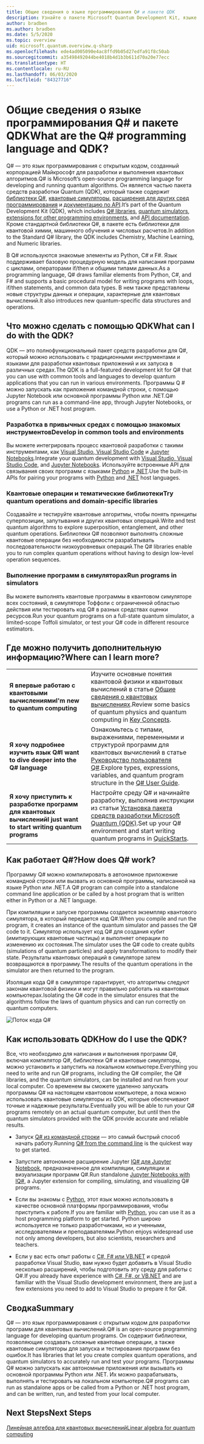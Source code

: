 ```yaml
---
title: Общие сведения о языке программирования Q# и пакете QDK
description: Узнайте о пакете Microsoft Quantum Development Kit, языке программирования Q# и о том, как создавать программы для квантовых вычислений.
author: bradben
ms.author: bradben
ms.date: 5/5/2020
ms.topic: overview
uid: microsoft.quantum.overview.q-sharp
ms.openlocfilehash: ede4ad005090e4ac8ffd9b05d27edfa91f8c50ab
ms.sourcegitcommit: a35498492044be4018b4d1b3b611d70a20e77ecc
ms.translationtype: HT
ms.contentlocale: ru-RU
ms.lasthandoff: 06/03/2020
ms.locfileid: "84327716"
---
```

# <a name="what-are-the-q-programming-language-and-qdk"></a><span data-ttu-id="6e7ce-103">Общие сведения о языке программирования Q# и пакете QDK</span><span class="sxs-lookup"><span data-stu-id="6e7ce-103">What are the Q# programming language and QDK?</span></span>

<span data-ttu-id="6e7ce-104">Q# — это язык программирования с открытым кодом, созданный корпорацией Майкрософт для разработки и выполнения квантовых алгоритмов.</span><span class="sxs-lookup"><span data-stu-id="6e7ce-104">Q# is Microsoft’s open-source programming language for developing and running quantum algorithms.</span></span> <span data-ttu-id="6e7ce-105">Он является частью пакета средств разработки Quantum (QDK), который также содержит [библиотеки Q#](xref:microsoft.quantum.libraries), [квантовые симуляторы](xref:microsoft.quantum.machines), [расширения для других сред программирования](xref:microsoft.quantum.install) и [документацию по API](xref:microsoft.quantum.standardlibsintro).</span><span class="sxs-lookup"><span data-stu-id="6e7ce-105">It’s part of the Quantum Development Kit (QDK), which includes [Q# libraries](xref:microsoft.quantum.libraries), [quantum simulators](xref:microsoft.quantum.machines), [extensions for other programming environments](xref:microsoft.quantum.install), and [API documentation](xref:microsoft.quantum.standardlibsintro).</span></span> <span data-ttu-id="6e7ce-106">Кроме стандартной библиотеки Q#, в пакете есть библиотеки для квантовой химии, машинного обучения и числовых расчетов.</span><span class="sxs-lookup"><span data-stu-id="6e7ce-106">In addition to the Standard Q# library, the QDK includes Chemistry, Machine Learning, and Numeric libraries.</span></span>

<span data-ttu-id="6e7ce-107">В Q# используются знакомые элементы из Python, C# и F#. Язык поддерживает базовую процедурную модель для написания программ с циклами, операторами if/then и общими типами данных.</span><span class="sxs-lookup"><span data-stu-id="6e7ce-107">As a programming language, Q# draws familiar elements from Python, C#, and F# and supports a basic procedural model for writing programs with loops, if/then statements, and common data types.</span></span> <span data-ttu-id="6e7ce-108">В нем также представлены новые структуры данных и операции, характерные для квантовых вычислений.</span><span class="sxs-lookup"><span data-stu-id="6e7ce-108">It also introduces new quantum-specific data structures and operations.</span></span>

## <a name="what-can-i-do-with-the-qdk"></a><span data-ttu-id="6e7ce-109">Что можно сделать с помощью QDK</span><span class="sxs-lookup"><span data-stu-id="6e7ce-109">What can I do with the QDK?</span></span>

<span data-ttu-id="6e7ce-110">QDK — это полнофункциональный пакет средств разработки для Q#, который можно использовать с традиционными инструментами и языками для разработки квантовых приложений и их запуска в различных средах.</span><span class="sxs-lookup"><span data-stu-id="6e7ce-110">The QDK is a full-featured development kit for Q# that you can use with common tools and languages to develop quantum applications that you can run in various environments.</span></span> <span data-ttu-id="6e7ce-111">Программы Q # можно запускать как приложения командной строки, с помощью Jupyter Notebook или основной программы Python или .NET.</span><span class="sxs-lookup"><span data-stu-id="6e7ce-111">Q# programs can run as a command-line app, through Jupyter Notebooks, or use a Python or .NET host program.</span></span>

### <a name="develop-in-common-tools-and-environments"></a><span data-ttu-id="6e7ce-112">Разработка в привычных средах с помощью знакомых инструментов</span><span class="sxs-lookup"><span data-stu-id="6e7ce-112">Develop in common tools and environments</span></span>

<span data-ttu-id="6e7ce-113">Вы можете интегрировать процесс квантовой разработки с такими инструментами, как [Visual Studio, Visual Studio Code](xref:microsoft.quantum.install.standalone) и [Jupyter Notebooks](xref:microsoft.quantum.install.jupyter).</span><span class="sxs-lookup"><span data-stu-id="6e7ce-113">Integrate your quantum development with [Visual Studio, Visual Studio Code](xref:microsoft.quantum.install.standalone), and [Jupyter Notebooks](xref:microsoft.quantum.install.jupyter).</span></span> <span data-ttu-id="6e7ce-114">Используйте встроенные API для связывания своих программ с языками [Python](xref:microsoft.quantum.install.python) и [.NET](xref:microsoft.quantum.install.cs).</span><span class="sxs-lookup"><span data-stu-id="6e7ce-114">Use the built-in APIs for pairing your programs with [Python](xref:microsoft.quantum.install.python) and [.NET](xref:microsoft.quantum.install.cs) host languages.</span></span>

### <a name="try-quantum-operations-and-domain-specific-libraries"></a><span data-ttu-id="6e7ce-115">Квантовые операции и тематические библиотеки</span><span class="sxs-lookup"><span data-stu-id="6e7ce-115">Try quantum operations and domain-specific libraries</span></span>

<span data-ttu-id="6e7ce-116">Создавайте и тестируйте квантовые алгоритмы, чтобы понять принципы суперпозиции, запутывания и других квантовых операций.</span><span class="sxs-lookup"><span data-stu-id="6e7ce-116">Write and test quantum algorithms to explore superposition, entanglement, and other quantum operations.</span></span> <span data-ttu-id="6e7ce-117">Библиотеки Q# позволяют выполнять сложные квантовые операции без необходимости разрабатывать последовательности низкоуровневых операций.</span><span class="sxs-lookup"><span data-stu-id="6e7ce-117">The Q# libraries enable you to run complex quantum operations without having to design low-level operation sequences.</span></span>

### <a name="run-programs-in-simulators"></a><span data-ttu-id="6e7ce-118">Выполнение программ в симуляторах</span><span class="sxs-lookup"><span data-stu-id="6e7ce-118">Run programs in simulators</span></span>

<span data-ttu-id="6e7ce-119">Вы можете выполнять квантовые программы в квантовом симуляторе всех состояний, в симуляторе Тоффоли с ограниченной областью действия или тестировать код Q# в разных средствах оценки ресурсов.</span><span class="sxs-lookup"><span data-stu-id="6e7ce-119">Run your quantum programs on a full-state quantum simulator, a limited-scope Toffoli simulator, or test your Q# code in different resource estimators.</span></span> 

## <a name="where-can-i-learn-more"></a><span data-ttu-id="6e7ce-120">Где можно получить дополнительную информацию?</span><span class="sxs-lookup"><span data-stu-id="6e7ce-120">Where can I learn more?</span></span>

|||
| ---- | ---- |
| <span data-ttu-id="6e7ce-121">**Я впервые работаю с квантовыми вычислениями**</span><span class="sxs-lookup"><span data-stu-id="6e7ce-121">**I'm new to quantum computing**</span></span> | <span data-ttu-id="6e7ce-122">Изучите основные понятия квантовой физики и квантовых вычислений в статье [Общие сведения о квантовых вычислениях](xref:microsoft.quantum.overview.understanding).</span><span class="sxs-lookup"><span data-stu-id="6e7ce-122">Review some basics of quantum physics and quantum computing in [Key Concepts](xref:microsoft.quantum.overview.understanding).</span></span>|
| <span data-ttu-id="6e7ce-123">**Я хочу подробнее изучить язык Q#**</span><span class="sxs-lookup"><span data-stu-id="6e7ce-123">**I want to dive deeper into the Q# language**</span></span> | <span data-ttu-id="6e7ce-124">Ознакомьтесь с типами, выражениями, переменными и структурой программ для квантовых вычислений в статье [Руководство пользователя Q#](xref:microsoft.quantum.guide).</span><span class="sxs-lookup"><span data-stu-id="6e7ce-124">Explore types, expressions, variables, and quantum program structure in the [Q# User Guide](xref:microsoft.quantum.guide).</span></span>|
| <span data-ttu-id="6e7ce-125">**Я хочу приступить к разработке программ для квантовых вычислений**</span><span class="sxs-lookup"><span data-stu-id="6e7ce-125">**I just want to start writing quantum programs**</span></span> | <span data-ttu-id="6e7ce-126">Настройте среду Q# и начинайте разработку, выполнив инструкции из статьи [Установка пакета средств разработки Microsoft Quantum (QDK)](xref:microsoft.quantum.install).</span><span class="sxs-lookup"><span data-stu-id="6e7ce-126">Set up your Q# environment and start writing quantum programs in [QuickStarts](xref:microsoft.quantum.install).</span></span>|

## <a name="how-does-q-work"></a><span data-ttu-id="6e7ce-127">Как работает Q#?</span><span class="sxs-lookup"><span data-stu-id="6e7ce-127">How does Q# work?</span></span>

<span data-ttu-id="6e7ce-128">Программу Q# можно компилировать в автономное приложение командной строки или вызвать из основной программы, написанной на языке Python или .NET.</span><span class="sxs-lookup"><span data-stu-id="6e7ce-128">A Q# program can compile into a standalone command line application or be called by a host program that is written either in Python or a .NET language.</span></span>

<span data-ttu-id="6e7ce-129">При компиляции и запуске программы создается экземпляр квантового симулятора, в который передается код Q#.</span><span class="sxs-lookup"><span data-stu-id="6e7ce-129">When you compile and run the program, it creates an instance of the quantum simulator and passes the Q# code to it.</span></span> <span data-ttu-id="6e7ce-130">Симулятор использует код Q# для создания кубит (имитирующих квантовые частицы) и выполняет операции по изменению их состояния.</span><span class="sxs-lookup"><span data-stu-id="6e7ce-130">The simulator uses the Q# code to create qubits (simulations of quantum particles) and apply transformations to modify their state.</span></span> <span data-ttu-id="6e7ce-131">Результаты квантовых операций в симуляторе затем возвращаются в программу.</span><span class="sxs-lookup"><span data-stu-id="6e7ce-131">The results of the quantum operations in the simulator are then returned to the program.</span></span>  

<span data-ttu-id="6e7ce-132">Изоляция кода Q# в симуляторе гарантирует, что алгоритмы следуют законам квантовой физики и могут правильно работать на квантовых компьютерах.</span><span class="sxs-lookup"><span data-stu-id="6e7ce-132">Isolating the Q# code in the simulator ensures that the algorithms follow the laws of quantum physics and can run correctly on quantum computers.</span></span>

![Поток кода Q#](~/media/qsharp-code-flow.png)

## <a name="how-do-i-use-the-qdk"></a><span data-ttu-id="6e7ce-134">Как использовать QDK</span><span class="sxs-lookup"><span data-stu-id="6e7ce-134">How do I use the QDK?</span></span>

<span data-ttu-id="6e7ce-135">Все, что необходимо для написания и выполнения программ Q#, включая компилятор Q#, библиотеки Q# и квантовые симуляторы, можно установить и запустить на локальном компьютере.</span><span class="sxs-lookup"><span data-stu-id="6e7ce-135">Everything you need to write and run Q# programs, including the Q# compiler, the Q# libraries, and the quantum simulators, can be installed and run from your local computer.</span></span> <span data-ttu-id="6e7ce-136">Со временем вы сможете удаленно запускать программы Q# на настоящем квантовом компьютере, а пока можно использовать квантовые симуляторы из QDK, которые обеспечивают точные и надежные результаты.</span><span class="sxs-lookup"><span data-stu-id="6e7ce-136">Eventually you will be able to run your Q# programs remotely on an actual quantum computer, but until then the quantum simulators provided with the QDK provide accurate and reliable results.</span></span>

- <span data-ttu-id="6e7ce-137">Запуск [Q# из командной строки](xref:microsoft.quantum.install.standalone) — это самый быстрый способ начать работу.</span><span class="sxs-lookup"><span data-stu-id="6e7ce-137">Running [Q# from the command line](xref:microsoft.quantum.install.standalone) is the quickest way to get started.</span></span>

- <span data-ttu-id="6e7ce-138">Запустите автономное расширение Jupyter [IQ# для Jupyter Notebook](xref:microsoft.quantum.install.jupyter), предназначенное для компиляции, симуляции и визуализации программ Q#.</span><span class="sxs-lookup"><span data-stu-id="6e7ce-138">Run standalone [Jupyter Notebooks with IQ#](xref:microsoft.quantum.install.jupyter), a Jupyter extension for compiling, simulating, and visualizing Q# programs.</span></span>

- <span data-ttu-id="6e7ce-139">Если вы знакомы с [Python](xref:microsoft.quantum.install.python), этот язык можно использовать в качестве основной платформы программирования, чтобы приступить к работе.</span><span class="sxs-lookup"><span data-stu-id="6e7ce-139">If you are familiar with [Python](xref:microsoft.quantum.install.python), you can use it as a host programming platform to get started.</span></span> <span data-ttu-id="6e7ce-140">Python широко используется не только разработчиками, но и ученными, исследователями и преподавателями.</span><span class="sxs-lookup"><span data-stu-id="6e7ce-140">Python enjoys widespread use not only among developers, but also scientists, researchers and teachers.</span></span>

- <span data-ttu-id="6e7ce-141">Если у вас есть опыт работы с [C#, F# или VB.NET](xref:microsoft.quantum.install.cs) и средой разработки Visual Studio, вам нужно будет добавить в Visual Studio несколько расширений, чтобы подготовить эту среду для работы с Q#.</span><span class="sxs-lookup"><span data-stu-id="6e7ce-141">If you already have experience with [C#, F#, or VB.NET](xref:microsoft.quantum.install.cs) and are familiar with the Visual Studio development environment, there are just a few extensions you need to add to Visual Studio to prepare it for Q#.</span></span>  

## <a name="summary"></a><span data-ttu-id="6e7ce-142">Сводка</span><span class="sxs-lookup"><span data-stu-id="6e7ce-142">Summary</span></span>

<span data-ttu-id="6e7ce-143">Q# — это язык программирования с открытым кодом для разработки программ для квантовых вычислений.</span><span class="sxs-lookup"><span data-stu-id="6e7ce-143">Q# is an open-source programming language for developing quantum programs.</span></span> <span data-ttu-id="6e7ce-144">Он содержит библиотеки, позволяющие создавать сложные квантовые операции, а также квантовые симуляторы для запуска и тестирования программ без ошибок.</span><span class="sxs-lookup"><span data-stu-id="6e7ce-144">It has libraries that let you create complex quantum operations, and quantum simulators to accurately run and test your programs.</span></span> <span data-ttu-id="6e7ce-145">Программы Q# можно запускать как автономные приложения или вызывать из основной программы Python или .NET. Их можно разрабатывать, выполнять и тестировать на локальном компьютере.</span><span class="sxs-lookup"><span data-stu-id="6e7ce-145">Q# programs can run as standalone apps or be called from a Python or .NET host program, and can be written, run, and tested from your local computer.</span></span>

## <a name="next-steps"></a><span data-ttu-id="6e7ce-146">Next Steps</span><span class="sxs-lookup"><span data-stu-id="6e7ce-146">Next Steps</span></span>

[<span data-ttu-id="6e7ce-147">Линейная алгебра для квантовых вычислений</span><span class="sxs-lookup"><span data-stu-id="6e7ce-147">Linear algebra for quantum computing</span></span>](xref:microsoft.quantum.overview.algebra)
